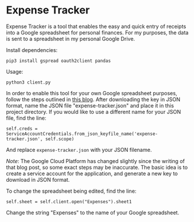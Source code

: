 # Expense Tracker

Expense Tracker is a tool that enables the easy and quick entry of receipts into a Google spreadsheet for personal finances. For my purposes, the data is sent to a spreadsheet in my personal Google Drive.

Install dependencies:

```
pip3 install gspread oauth2client pandas
```

Usage:

```
python3 client.py
```

In order to enable this tool for your own Google spreadsheet purposes, follow the steps outlined in [this blog](https://www.analyticsvidhya.com/blog/2020/07/read-and-update-google-spreadsheets-with-python/). After downloading the key in JSON format, name the JSON file "expense-tracker.json" and place it in this project directory. If you would like to use a different name for your JSON file, find the line:

```
self.creds = ServiceAccountCredentials.from_json_keyfile_name('expense-tracker.json', self.scope)
```

And replace `expense-tracker.json` with your JSON filename.

*Note*: The Google Cloud Platform has changed slightly since the writing of that blog post, so some exact steps may be inaccurate. The basic idea is to create a service account for the application, and generate a new key to download in JSON format.

To change the spreadsheet being edited, find the line:

```
self.sheet = self.client.open("Expenses").sheet1
```

Change the string "Expenses" to the name of your Google spreadsheet.
